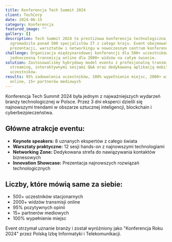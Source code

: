 ```yaml
---
title: Konferencja Tech Summit 2024
client: TechCorp
date: 2024-06-15
category: Konferencja
featured_image: ""
gallery: []
description: Tech Summit 2024 to prestiżowa konferencja technologiczna, która
  zgromadziła ponad 500 specjalistów IT z całego kraju. Event obejmował 3 dni
  prezentacji, warsztatów i networkingu w nowoczesnym centrum konferencyjnym.
challenge: Organizacja międzynarodowej konferencji dla 500+ uczestników z
  jednoczesną transmisją online dla 2000+ widzów na całym świecie.
solution: Zastosowaliśmy hybrydowy model eventu z profesjonalną transmisją
  streaming, interaktywnymi sesjami Q&A oraz dedykowaną aplikacją mobilną dla
  uczestników.
results: 95% zadowolenia uczestników, 100% wypełnienie miejsc, 2000+ widzów
  online, 15+ partnerów mediowych
---
```


Konferencja Tech Summit 2024 była jednym z najważniejszych wydarzeń branży technologicznej w Polsce. Przez 3 dni eksperci dzielili się najnowszymi trendami w obszarze sztucznej inteligencji, blockchain i cyberbezpieczeństwa.

## Główne atrakcje eventu:

- **Keynote speakers:** 8 uznanych ekspertów z całego świata
- **Warsztaty praktyczne:** 12 sesji hands-on z najnowszymi technologiami  
- **Networking Zone:** Dedykowana strefa do nawiązywania kontaktów biznesowych
- **Innovation Showcase:** Prezentacja najnowszych rozwiązań technologicznych

## Liczby, które mówią same za siebie:

- 500+ uczestników stacjonarnych
- 2000+ widzów transmisji online
- 95% pozytywnych opinii
- 15+ partnerów mediowych
- 100% wypełnienie miejsc

Event otrzymał uznanie branży i został wyróżniony jako "Konferencja Roku 2024" przez Polską Izbę Informatyki i Telekomunikacji.
